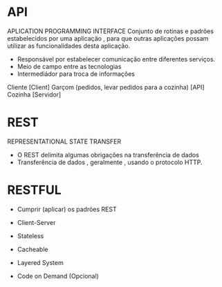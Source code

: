 # API
APLICATION PROGRAMMING INTERFACE
Conjunto de rotinas e padrões estabelecidos por uma aplicação ,
para que outras aplicações possam utilizar as 
funcionalidades desta aplicação.

- Responsável por estabelecer comunicação entre diferentes serviços.
- Meio de campo entre as tecnologias 
- Intermediádor para troca de informações

Cliente [Client]
Garçom (pedidos, levar pedidos para a cozinha) [API]
Cozinha [Servidor]

# REST

REPRESENTATIONAL STATE TRANSFER

- O REST delimita algumas obrigações na transferência de dados
- Transferência de dados , geralmente , usando o protocolo HTTP.

# RESTFUL

- Cumprir (aplicar) os padrões REST

- Client-Server
- Stateless
- Cacheable
- Layered System
- Code on Demand (Opcional)


